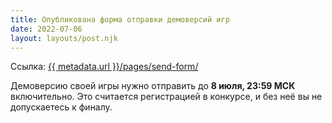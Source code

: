 ```yaml
---
title: Опубликована форма отправки демоверсий игр
date: 2022-07-06
layout: layouts/post.njk
---
```


Ссылка: [{{ metadata.url }}/pages/send-form/](/pages/send-form/)

Демоверсию своей игры нужно отправить до **8 июля, 23:59 МСК** включительно. Это считается регистрацией в конкурсе, и без неё вы не допускаетесь к финалу.
